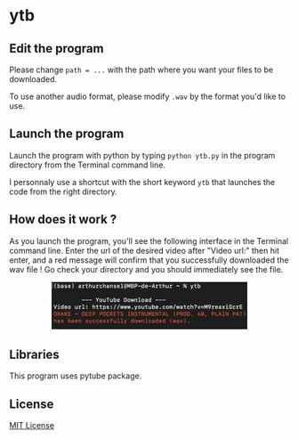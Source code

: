 # ytb

## Edit the program
Please change `path = ...` with the path where you want your files to be downloaded.

To use another audio format, please modify `.wav` by the format you'd like to use.

## Launch the program
Launch the program with python by typing `python ytb.py` in the program directory from the Terminal command line.

I personnaly use a shortcut with the short keyword `ytb` that launches the code from the right directory.

## How does it work ?
As you launch the program, you'll see the following interface in the Terminal command line. Enter the url of the desired video after "Video url:" then hit enter, and a red message will confirm that you successfully downloaded the wav file ! Go check your directory and you should immediately see the file.

<p align="center">
  <img src="img/download.png" width=70% height=70%>
</p>

## Libraries
This program uses pytube package.

## License
[MIT License](LICENSE)
